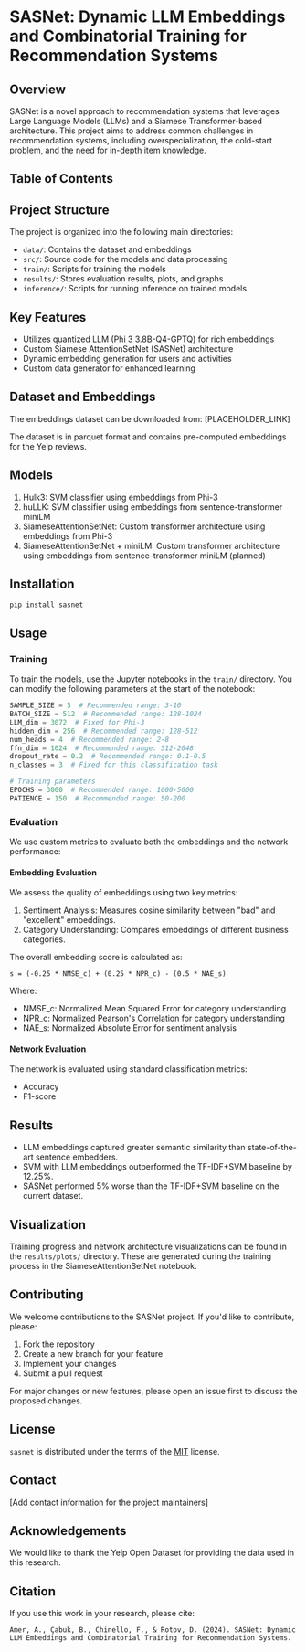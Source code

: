 # SASNet: Dynamic LLM Embeddings and Combinatorial Training for Recommendation Systems

## Overview

SASNet is a novel approach to recommendation systems that leverages Large Language Models (LLMs) and a Siamese Transformer-based architecture. This project aims to address common challenges in recommendation systems, including overspecialization, the cold-start problem, and the need for in-depth item knowledge.

## Table of Contents

## Project Structure

The project is organized into the following main directories:

- `data/`: Contains the dataset and embeddings
- `src/`: Source code for the models and data processing
- `train/`: Scripts for training the models
- `results/`: Stores evaluation results, plots, and graphs
- `inference/`: Scripts for running inference on trained models

## Key Features

- Utilizes quantized LLM (Phi 3 3.8B-Q4-GPTQ) for rich embeddings
- Custom Siamese AttentionSetNet (SASNet) architecture
- Dynamic embedding generation for users and activities
- Custom data generator for enhanced learning

## Dataset and Embeddings

The embeddings dataset can be downloaded from: [PLACEHOLDER_LINK]

The dataset is in parquet format and contains pre-computed embeddings for the Yelp reviews.

## Models

1. Hulk3: SVM classifier using embeddings from Phi-3
2. huLLK: SVM classifier using embeddings from sentence-transformer miniLM
3. SiameseAttentionSetNet: Custom transformer architecture using embeddings from Phi-3
4. SiameseAttentionSetNet + miniLM: Custom transformer architecture using embeddings from sentence-transformer miniLM (planned)

## Installation

```console
pip install sasnet
```

## Usage

### Training

To train the models, use the Jupyter notebooks in the `train/` directory. You can modify the following parameters at the start of the notebook:

```python
SAMPLE_SIZE = 5  # Recommended range: 3-10
BATCH_SIZE = 512  # Recommended range: 128-1024
LLM_dim = 3072  # Fixed for Phi-3
hidden_dim = 256  # Recommended range: 128-512
num_heads = 4  # Recommended range: 2-8
ffn_dim = 1024  # Recommended range: 512-2048
dropout_rate = 0.2  # Recommended range: 0.1-0.5
n_classes = 3  # Fixed for this classification task

# Training parameters
EPOCHS = 3000  # Recommended range: 1000-5000
PATIENCE = 150  # Recommended range: 50-200
```

### Evaluation

We use custom metrics to evaluate both the embeddings and the network performance:

#### Embedding Evaluation

We assess the quality of embeddings using two key metrics:

1. Sentiment Analysis: Measures cosine similarity between "bad" and "excellent" embeddings.
2. Category Understanding: Compares embeddings of different business categories.

The overall embedding score is calculated as:

```
s = (-0.25 * NMSE_c) + (0.25 * NPR_c) - (0.5 * NAE_s)
```

Where:
- NMSE_c: Normalized Mean Squared Error for category understanding
- NPR_c: Normalized Pearson's Correlation for category understanding
- NAE_s: Normalized Absolute Error for sentiment analysis

#### Network Evaluation

The network is evaluated using standard classification metrics:
- Accuracy
- F1-score

## Results

- LLM embeddings captured greater semantic similarity than state-of-the-art sentence embedders.
- SVM with LLM embeddings outperformed the TF-IDF+SVM baseline by 12.25%.
- SASNet performed 5% worse than the TF-IDF+SVM baseline on the current dataset.

## Visualization

Training progress and network architecture visualizations can be found in the `results/plots/` directory. These are generated during the training process in the SiameseAttentionSetNet notebook.

## Contributing

We welcome contributions to the SASNet project. If you'd like to contribute, please:

1. Fork the repository
2. Create a new branch for your feature
3. Implement your changes
4. Submit a pull request

For major changes or new features, please open an issue first to discuss the proposed changes.

## License

`sasnet` is distributed under the terms of the [MIT](https://spdx.org/licenses/MIT.html) license.

## Contact

[Add contact information for the project maintainers]

## Acknowledgements

We would like to thank the Yelp Open Dataset for providing the data used in this research.

## Citation

If you use this work in your research, please cite:

```
Amer, A., Çabuk, B., Chinello, F., & Rotov, D. (2024). SASNet: Dynamic LLM Embeddings and Combinatorial Training for Recommendation Systems.
```
